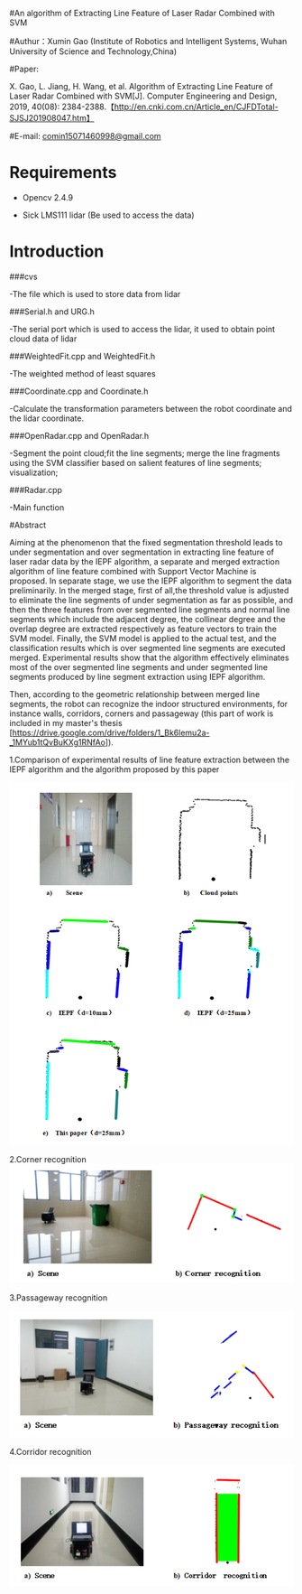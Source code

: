 #An algorithm of Extracting Line Feature of Laser Radar Combined with SVM

#Authur：Xumin Gao (Institute of Robotics and Intelligent Systems, Wuhan University of Science and Technology,China)

#Paper: 

X. Gao, L. Jiang, H. Wang, et al. Algorithm of Extracting Line Feature of Laser Radar Combined with SVM[J]. Computer Engineering and Design, 2019, 40(08): 2384-2388.【http://en.cnki.com.cn/Article_en/CJFDTotal-SJSJ201908047.htm】


#E-mail: comin15071460998@gmail.com



# Requirements

- Opencv 2.4.9


- Sick LMS111 lidar (Be used to access the data)


# Introduction

###cvs

-The file which is used to store data from lidar

###Serial.h and URG.h

-The serial port which is used to access the lidar, it used to obtain point cloud data of lidar

###WeightedFit.cpp and WeightedFit.h

-The weighted method of least squares

###Coordinate.cpp and Coordinate.h

-Calculate the transformation parameters between the robot coordinate and the lidar coordinate.

###OpenRadar.cpp and OpenRadar.h

-Segment the point cloud;fit the line segments; merge the line fragments using the SVM classifier based on salient features of line segments; visualization;

###Radar.cpp

-Main function


#Abstract

Aiming at the phenomenon that the fixed segmentation threshold leads to under segmentation and over
segmentation in extracting line feature of laser radar data by the IEPF algorithm, a separate and merged extraction algorithm of line feature combined with Support Vector Machine is proposed. In separate stage, we use the IEPF algorithm to segment the data preliminarily. In the merged stage, first of all,the threshold value is adjusted to eliminate the line segments of under segmentation as far as possible, and then the three features from over segmented line segments and normal line segments which include the adjacent degree, the collinear degree and the overlap degree are extracted respectively as feature vectors to train the SVM model. Finally, the SVM model is applied to the actual test, and the classification results which is over segmented line segments are executed merged. Experimental results show that the algorithm effectively eliminates most of the over segmented line segments and under segmented line segments produced by line segment extraction using IEPF algorithm.

Then, according to the geometric relationship between merged line segments, the robot can recognize the indoor structured environments, for instance walls, corridors, corners and passageway (this part of work is included in my master's thesis [https://drive.google.com/drive/folders/1_Bk6lemu2a-_1MYub1tQvBuKXg1RNfAo]).

1.Comparison of experimental results of line feature extraction between the IEPF algorithm and the algorithm proposed by this paper

![Image text](https://github.com/XuminGaoGithub/An-algorithm-of-extracting-line-feature-of-laser-radar-combined-with-SVM/blob/main/1.png) 

2.Corner recognition
![Image text](https://github.com/XuminGaoGithub/An-algorithm-of-extracting-line-feature-of-laser-radar-combined-with-SVM/blob/main/2.png) 

3.Passageway recognition

![Image text](https://github.com/XuminGaoGithub/An-algorithm-of-extracting-line-feature-of-laser-radar-combined-with-SVM/blob/main/3.png) 

4.Corridor recognition

![Image text](https://github.com/XuminGaoGithub/An-algorithm-of-extracting-line-feature-of-laser-radar-combined-with-SVM/blob/main/5.png) 




